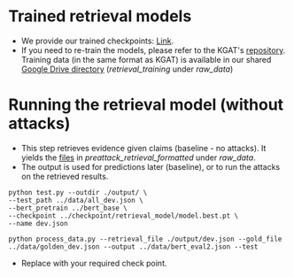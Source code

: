 # Trained retrieval models
- We provide our trained checkpoints: [Link](https://oc.cs.uni-saarland.de/owncloud/index.php/s/cZ5Jb5kCRkcmRnm).
- If you need to re-train the models, please refer to the KGAT's [repository](https://github.com/thunlp/KernelGAT). Training data (in the same format as KGAT) is available in our shared [Google Drive directory](https://drive.google.com/drive/folders/1xbSzefjPm4Ii5WQSKX2C5wT5MydBkqcT?usp=sharing) (*retrieval_training* under *raw_data*)

# Running the retrieval model (without attacks)

- This step retrieves evidence given claims (baseline - no attacks). It yields the [files](https://drive.google.com/drive/folders/1xbSzefjPm4Ii5WQSKX2C5wT5MydBkqcT?usp=sharing) in *preattack_retrieval_formatted* under *raw_data*. 
- The output is used for predictions later (baseline), or to run the attacks on the retrieved results.

```
python test.py --outdir ./output/ \
--test_path ../data/all_dev.json \
--bert_pretrain ../bert_base \
--checkpoint ../checkpoint/retrieval_model/model.best.pt \
--name dev.json

python process_data.py --retrieval_file ./output/dev.json --gold_file ../data/golden_dev.json --output ../data/bert_eval2.json --test
```
- Replace with your required check point. 


